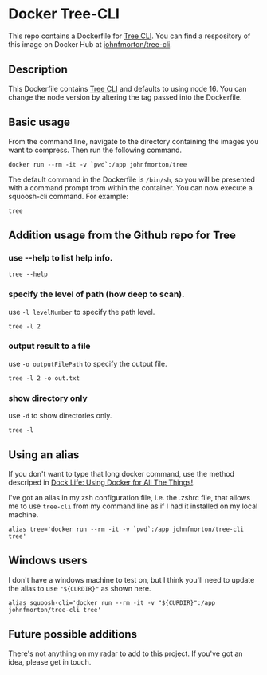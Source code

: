 # Docker Tree-CLI
This repo contains a Dockerfile for [Tree CLI](https://github.com/MrRaindrop/tree-cli). You can find a respository of this image on Docker Hub at [johnfmorton/tree-cli](https://hub.docker.com/r/johnfmorton/tree-cli).

## Description

This Dockerfile contains [Tree CLI](https://github.com/MrRaindrop/tree-cli) and defaults to using node 16. You can change the node version by altering the tag passed into the Dockerfile.

## Basic usage

From the command line, navigate to the directory containing the images you want to compress. Then run the following command.

```
docker run --rm -it -v `pwd`:/app johnfmorton/tree
```

The default command in the Dockerfile is `/bin/sh`, so you will be presented with a command prompt from within the container. You can now execute a squoosh-cli command.  For example:

```
tree
```

## Addition usage from the Github repo for Tree

### use --help to list help info.

```
tree --help
```

### specify the level of path (how deep to scan).

use `-l levelNumber` to specify the path level.

```
tree -l 2
```

### output result to a file

use `-o outputFilePath` to specify the output file.

```
tree -l 2 -o out.txt
```

### show directory only

use `-d` to show directories only.

```
tree -l
```

## Using an alias

If you don't want to type that long docker command, use the method descriped in [Dock Life: Using Docker for All The Things!](https://nystudio107.com/blog/dock-life-using-docker-for-all-the-things).

I've got an alias in my zsh configuration file, i.e. the .zshrc file, that allows me to use `tree-cli` from my command line as if I had it installed on my local machine.

```
alias tree='docker run --rm -it -v `pwd`:/app johnfmorton/tree-cli tree'
```

## Windows users

I don't have a windows machine to test on, but I think you'll need to update the alias to use `"${CURDIR}"` as shown here.

```
alias squoosh-cli='docker run --rm -it -v "${CURDIR}":/app johnfmorton/tree-cli tree'
```

## Future possible additions

There's not anything on my radar to add to this project. If you've got an idea, please get in touch.

